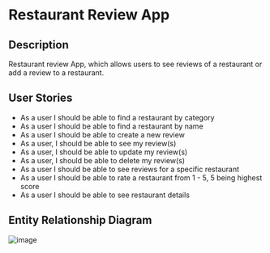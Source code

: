 # Restaurant Review App

## Description

Restaurant review App, which allows users to see reviews of a restaurant or add a review to a restaurant.

## User Stories

- As a user I should be able to find a restaurant by category
- As a user I should be able to find a restaurant by name
- As a user I should be able to create a new review
- As a user, I should be able to see my review(s)
- As a user, I should be able to update my review(s)
- As a user, I should be able to delete my review(s)
- As a user I should be able to see reviews for a specific restaurant
- As a user I should be able to rate a restaurant from 1 - 5, 5 being highest score
- As a user I should be able to see restaurant details

## Entity Relationship Diagram
![image](https://user-images.githubusercontent.com/31500626/147986739-982dbfac-f9af-4cbf-a7a2-4172b4d4116c.png)
